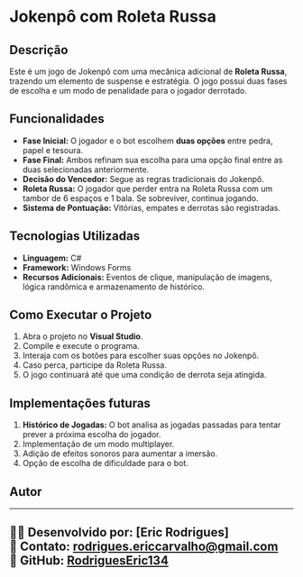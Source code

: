 # Jokenpô com Roleta Russa

## Descrição
Este é um jogo de Jokenpô com uma mecânica adicional de **Roleta Russa**, trazendo um elemento de suspense e estratégia. O jogo possui duas fases de escolha e um modo de penalidade para o jogador derrotado.

## Funcionalidades
- **Fase Inicial:** O jogador e o bot escolhem **duas opções** entre pedra, papel e tesoura.
- **Fase Final:** Ambos refinam sua escolha para uma opção final entre as duas selecionadas anteriormente.
- **Decisão do Vencedor:** Segue as regras tradicionais do Jokenpô.
- **Roleta Russa:** O jogador que perder entra na Roleta Russa com um tambor de 6 espaços e 1 bala. Se sobreviver, continua jogando.
- **Sistema de Pontuação:** Vitórias, empates e derrotas são registradas.

## Tecnologias Utilizadas
- **Linguagem:** C#
- **Framework:** Windows Forms
- **Recursos Adicionais:** Eventos de clique, manipulação de imagens, lógica randômica e armazenamento de histórico.

## Como Executar o Projeto
1. Abra o projeto no **Visual Studio**.
2. Compile e execute o programa.
3. Interaja com os botões para escolher suas opções no Jokenpô.
4. Caso perca, participe da Roleta Russa.
5. O jogo continuará até que uma condição de derrota seja atingida.

## Implementações futuras
1. **Histórico de Jogadas:** O bot analisa as jogadas passadas para tentar prever a próxima escolha do jogador.
2. Implementação de um modo multiplayer.
3. Adição de efeitos sonoros para aumentar a imersão.
4. Opção de escolha de dificuldade para o bot.

## Autor  
---
👨‍💻 **Desenvolvido por:** [Eric Rodrigues]  
📧 **Contato:** rodrigues.ericcarvalho@gmail.com  
📌 **GitHub:** [RodriguesEric134](https://github.com/RodriguesEric134)  
---







